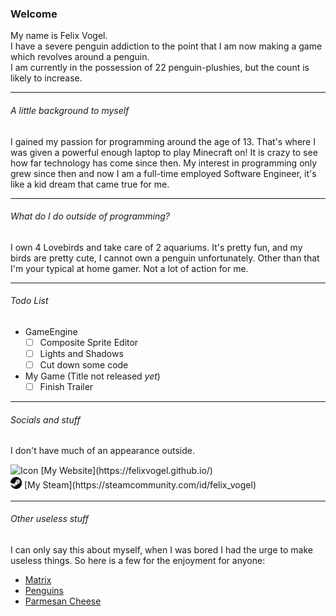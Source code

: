 ### Welcome

My name is Felix Vogel. <br/>
I have a severe penguin addiction to the point that I am now making a game which revolves around a penguin. <br/>
I am currently in the possession of 22 penguin-plushies, but the count is likely to increase.

---

###### A little background to myself

I gained my passion for programming around the age of 13. That's where I was given a powerful enough laptop to play Minecraft on!
It is crazy to see how far technology has come since then. My interest in programming only grew since then and now I am a full-time employed
Software Engineer, it's like a kid dream that came true for me.

---

###### What do I do outside of programming?

I own 4 Lovebirds and take care of 2 aquariums. It's pretty fun, and my birds are pretty cute, I cannot own a penguin unfortunately.
Other than that I'm your typical at home gamer. Not a lot of action for me.

---

###### Todo List

* GameEngine
    - [ ] Composite Sprite Editor
    - [ ] Lights and Shadows
    - [ ] Cut down some code
    
* My Game (Title not released *yet*)
    - [ ] Finish Trailer

---

###### Socials and stuff

I don't have much of an appearance outside. <br/> 

<div style="line-height: 20px;">
    <img alt="Icon" src="https://avatars1.githubusercontent.com/u/20129564?s=60&v=4" width="18"></img> [My Website](https://felixvogel.github.io/) <br/>
</div>
<div style="line-height: 20px;">
    <img alt="Steam" src="https://raw.githubusercontent.com/FelixVogel/FelixVogel/master/images/Steam-512.png" width="18"></img> [My Steam](https://steamcommunity.com/id/felix_vogel)
</div>

---

###### Other useless stuff

I can only say this about myself, when I was bored I had the urge to make useless things. So here is a few for the enjoyment for anyone:
* [Matrix](https://felixvogel.github.io/Matrix/)
* [Penguins](https://felixvogel.github.io/Penguins/)
* [Parmesan Cheese](https://thepenguingroup.github.io/parmesan-cheese.org/)
